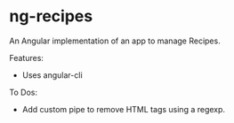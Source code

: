 # ng-recipes
An Angular implementation of an app to manage Recipes.

Features:
- Uses angular-cli




To Dos:
- Add custom pipe to remove HTML tags using a regexp.